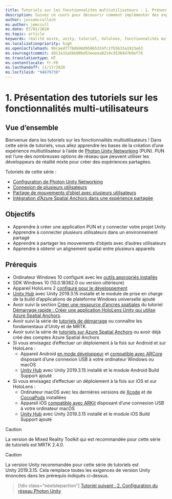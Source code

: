 ```yaml
---
title: Tutoriels sur les fonctionnalités multiutilisateurs - 1. Présentation des tutoriels sur les fonctionnalités multi-utilisateurs
description: Suivez ce cours pour découvrir comment implémenter des expériences multi-utilisateurs partagées dans une application HoloLens 2.
author: jessemcculloch
ms.author: jemccull
ms.date: 07/01/2020
ms.topic: article
keywords: réalité mixte, unity, tutoriel, hololens, fonctionnalités multi-utilisateurs, Photon, MRTK, mixed reality toolkit, UWP, ancres spatiales Azure
ms.localizationpriority: high
ms.openlocfilehash: 9bcaed777b8b98d95065324fc1fb5b33a1923e63
ms.sourcegitcommit: dd13a32a5bb90bd53eeeea8214cd5384d7b9ef76
ms.translationtype: HT
ms.contentlocale: fr-FR
ms.lasthandoff: 11/17/2020
ms.locfileid: "94679738"
---
```

# <a name="1-introduction-to-the-multi-user-capabilities-tutorials"></a>1. Présentation des tutoriels sur les fonctionnalités multi-utilisateurs

## <a name="overview"></a>Vue d’ensemble

Bienvenue dans les tutoriels sur les fonctionnalités multiutilisateurs ! Dans cette série de tutoriels, vous allez apprendre les bases de la création d’une expérience multiutilisateur à l’aide de <a href="https://www.photonengine.com/PUN" target="_blank">Photon Unity Networking</a> (PUN). PUN est l’une des nombreuses options de réseau que peuvent utiliser les développeurs de réalité mixte pour créer des expériences partagées.

Tutoriels de cette série :

* [Configuration de Photon Unity Networking](mr-learning-sharing-02.md)
* [Connexion de plusieurs utilisateurs](mr-learning-sharing-03.md)
* [Partage de mouvements d’objet avec plusieurs utilisateurs](mr-learning-sharing-04.md)
* [Intégration d’Azure Spatial Anchors dans une expérience partagée](mr-learning-sharing-05.md)

## <a name="objectives"></a>Objectifs

* Apprendre à créer une application PUN et y connecter votre projet Unity
* Apprendre à connecter plusieurs utilisateurs dans un environnement partagé
* Apprendre à partager les mouvements d’objets avec d’autres utilisateurs
* Apprendre à obtenir un alignement spatial entre plusieurs appareils

## <a name="prerequisites"></a>Prérequis

* Ordinateur Windows 10 configuré avec les [outils appropriés installés](../../install-the-tools.md)
* SDK Windows 10 (10.0.18362.0 ou version ultérieure)
* Appareil HoloLens 2 [configuré pour le développement](../../platform-capabilities-and-apis/using-visual-studio.md#enabling-developer-mode)
* <a href="https://docs.unity3d.com/Manual/GettingStartedInstallingHub.html" target="_blank">Unity Hub</a> avec Unity 2019.3.15 installé et le module de prise en charge de la build d’applications de plateforme Windows universelle ajouté
* Avoir suivi la section [Créer une ressource d’ancres spatiales](https://docs.microsoft.com/azure/spatial-anchors/quickstarts/get-started-unity-hololens#create-a-spatial-anchors-resource) du tutoriel [Démarrage rapide : Créer une application HoloLens Unity qui utilise Azure Spatial Anchors](https://docs.microsoft.com/azure/spatial-anchors/quickstarts/get-started-unity-hololens).
* Avoir suivi la série de [tutoriels de démarrage](mr-learning-base-01.md) ou connaître les fondamentaux d’Unity et de MRTK
* Avoir suivi la série de [tutoriels sur Azure Spatial Anchors](mr-learning-asa-01.md) ou avoir déjà créé des comptes Azure Spatial Anchors
* Si vous envisagez d’effectuer un déploiement à la fois sur Android et sur HoloLens :
  * Appareil Android <a href="https://developer.android.com/studio/debug/dev-options" target="_blank">en mode développeur</a> et <a href="https://developers.google.com/ar/discover/supported-devices" target="_blank">compatible avec ARCore</a> disposant d’une connexion USB à votre ordinateur Windows ou macOS
  * <a href="https://docs.unity3d.com/Manual/GettingStartedInstallingHub.html" target="_blank">Unity Hub</a> avec Unity 2019.3.15 installé et le module Android Build Support ajouté
* Si vous envisagez d’effectuer un déploiement à la fois sur iOS et sur HoloLens :
  * Ordinateur macOS avec les dernières versions de <a href="https://geo.itunes.apple.com/us/app/xcode/id497799835?mt=12" target="_blank">Xcode</a> et de <a href="https://cocoapods.org" target="_blank">CocoaPods</a> installées
  * Appareil iOS <a href="https://developer.apple.com/documentation/arkit/verifying_device_support_and_user_permission" target="_blank">compatible avec ARKit</a> disposant d’une connexion USB à votre ordinateur macOS
  * <a href="https://docs.unity3d.com/Manual/GettingStartedInstallingHub.html" target="_blank">Unity Hub</a> avec Unity 2019.3.15 installé et le module iOS Build Support ajouté

> [!CAUTION]
> La version de Mixed Reality Toolkit qui est recommandée pour cette série de tutoriels est MRTK 2.4.0.

> [!CAUTION]
> La version Unity recommandée pour cette série de tutoriels est Unity 2019.3.15. Cela remplace toutes les exigences de version Unity énoncées dans les prérequis indiqués ci-dessus.

> [!div class="nextstepaction"]
> [Tutoriel suivant : 2. Configuration du réseau Photon Unity](mr-learning-sharing-02.md)
